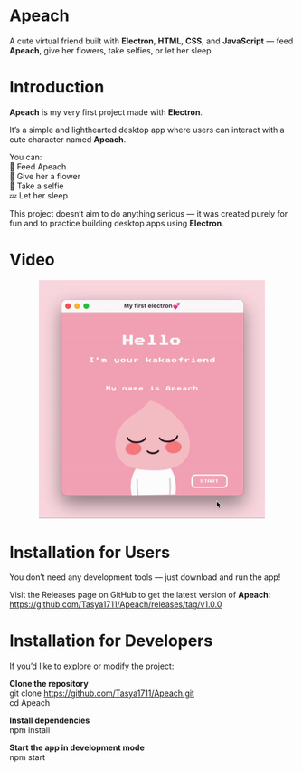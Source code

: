 # Apeach
A cute virtual friend built with **Electron**, **HTML**, **CSS**, and **JavaScript** — feed **Apeach**, give her flowers, take selfies, or let her sleep.
# Introduction
**Apeach** is my very first project made with **Electron**.  

It’s a simple and lighthearted desktop app where users can interact with a cute character named **Apeach**.  

You can:  
🍣 Feed Apeach  
🌷 Give her a flower  
📸 Take a selfie  
💤 Let her sleep  

This project doesn’t aim to do anything serious — it was created purely for fun and to practice building desktop apps using **Electron**.
# Video
<div align="center">
  <img src="apeach.gif" width="400" alt="Apeach Demo">
</div>

# Installation for Users
You don’t need any development tools — just download and run the app!  

Visit the Releases page on GitHub to get the latest version of **Apeach**:  
https://github.com/Tasya1711/Apeach/releases/tag/v1.0.0
# Installation for Developers
If you’d like to explore or modify the project:  

**Clone the repository**  
git clone https://github.com/Tasya1711/Apeach.git  
cd Apeach  

**Install dependencies**  
npm install  

**Start the app in development mode**  
npm start

